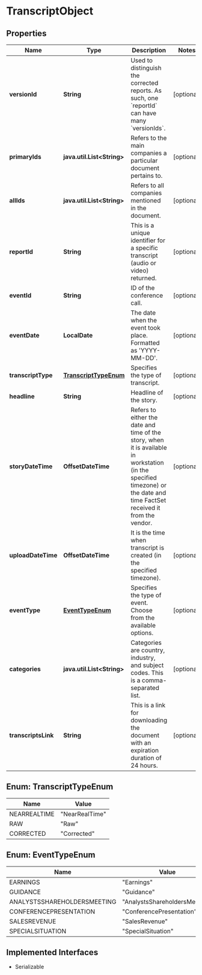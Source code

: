 

# TranscriptObject


## Properties

Name | Type | Description | Notes
------------ | ------------- | ------------- | -------------
**versionId** | **String** | Used to distinguish the corrected reports. As such, one &#x60;reportId&#x60; can have many &#x60;versionIds&#x60;. |  [optional]
**primaryIds** | **java.util.List&lt;String&gt;** | Refers to the main companies a particular document pertains to. |  [optional]
**allIds** | **java.util.List&lt;String&gt;** | Refers to all companies mentioned in the document.  |  [optional]
**reportId** | **String** | This is a unique identifier for a specific transcript (audio or video) returned. |  [optional]
**eventId** | **String** | ID of the conference call. |  [optional]
**eventDate** | **LocalDate** | The date when the event took place. Formatted as &#39;YYYY-MM-DD&#39;. |  [optional]
**transcriptType** | [**TranscriptTypeEnum**](#TranscriptTypeEnum) | Specifies the type of transcript.   |  [optional]
**headline** | **String** | Headline of the story. |  [optional]
**storyDateTime** | **OffsetDateTime** | Refers to either the date and time of the story, when it is available in workstation (in the specified timezone) or the date and time FactSet received it from the vendor. |  [optional]
**uploadDateTime** | **OffsetDateTime** | It is the time when transcript is created (in the specified timezone). |  [optional]
**eventType** | [**EventTypeEnum**](#EventTypeEnum) | Specifies the type of event. Choose from the available options.  |  [optional]
**categories** | **java.util.List&lt;String&gt;** | Categories are country, industry, and subject codes. This is a comma-separated list. |  [optional]
**transcriptsLink** | **String** | This is a link for downloading the document with an expiration duration of 24 hours. |  [optional]



## Enum: TranscriptTypeEnum

Name | Value
---- | -----
NEARREALTIME | &quot;NearRealTime&quot;
RAW | &quot;Raw&quot;
CORRECTED | &quot;Corrected&quot;



## Enum: EventTypeEnum

Name | Value
---- | -----
EARNINGS | &quot;Earnings&quot;
GUIDANCE | &quot;Guidance&quot;
ANALYSTSSHAREHOLDERSMEETING | &quot;AnalystsShareholdersMeeting&quot;
CONFERENCEPRESENTATION | &quot;ConferencePresentation&quot;
SALESREVENUE | &quot;SalesRevenue&quot;
SPECIALSITUATION | &quot;SpecialSituation&quot;


## Implemented Interfaces

* Serializable



